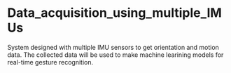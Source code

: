 # Data_acquisition_using_multiple_IMUs
System designed with multiple IMU sensors to get orientation and motion data.
The collected data will be used to make machine learining models for real-time gesture recognition. 
